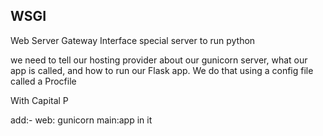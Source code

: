 ## WSGI
Web Server Gateway Interface
special server to run python

we need to tell our hosting provider about our gunicorn server, what our app is called, and how to run our Flask app. We do that using a config file called a Procfile

With Capital P 

add:-   web: gunicorn main:app          in it 
